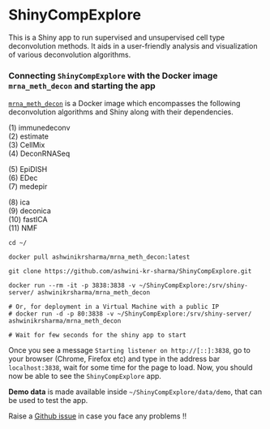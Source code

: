 # ShinyCompExplore

This is a Shiny app to run supervised and unsupervised cell type deconvolution methods. It aids in a user-friendly analysis and visualization of various deconvolution algorithms.

### Connecting `ShinyCompExplore` with the Docker image `mrna_meth_decon` and starting the app

[`mrna_meth_decon`](https://hub.docker.com/r/ashwinikrsharma/mrna_meth_decon) is a Docker image which encompasses the following deconvolution algorithms and Shiny along with their dependencies.

(1) immunedeconv\
(2) estimate\
(3) CellMix\
(4) DeconRNASeq

(5) EpiDISH\
(6) EDec\
(7) medepir

(8) ica\
(9) deconica\
(10) fastICA\
(11) NMF

```
cd ~/

docker pull ashwinikrsharma/mrna_meth_decon:latest

git clone https://github.com/ashwini-kr-sharma/ShinyCompExplore.git

docker run --rm -it -p 3838:3838 -v ~/ShinyCompExplore:/srv/shiny-server/ ashwinikrsharma/mrna_meth_decon

# Or, for deployment in a Virtual Machine with a public IP
# docker run -d -p 80:3838 -v ~/ShinyCompExplore:/srv/shiny-server/ ashwinikrsharma/mrna_meth_decon

# Wait for few seconds for the shiny app to start

```

Once you see a message `Starting listener on http://[::]:3838`, go to your browser (Chrome, Firefox etc) and type in the address bar `localhost:3838`, wait for some time for the page to load. Now, you should now be able to see the `ShinyCompExplore` app.

__Demo data__ is made available inside `~/ShinyCompExplore/data/demo`, that can be used to test the app.

Raise a [Github issue](https://github.com/ashwini-kr-sharma/ShinyCompExplore/issues) in case you face any problems !!
